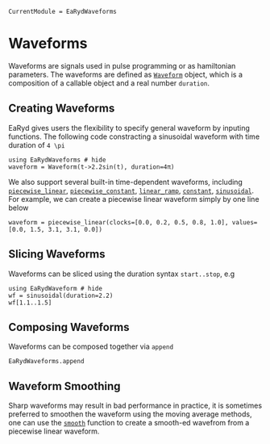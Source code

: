 ```@meta
CurrentModule = EaRydWaveforms
```

# Waveforms

Waveforms are signals used in pulse programming or as hamiltonian parameters. The waveforms are defined as [`Waveform`](@ref) object,
which is a composition of a callable object and a real number `duration`.

## Creating Waveforms

EaRyd gives users the flexibility to specify general waveform by inputing functions. The following code constracting a sinusoidal waveform with time duration of ``4 \pi``

```@repl creating-waveform
using EaRydWaveforms # hide
waveform = Waveform(t->2.2sin(t), duration=4π)
```

We also support several built-in time-dependent waveforms, including [`piecewise_linear`](@ref), [`piecewise_constant`](@ref), [`linear_ramp`](@ref), [`constant`](@ref), [`sinusoidal`](@ref). For example, we can create a piecewise linear waveform simply by one line below 

```@repl creating-waveform
waveform = piecewise_linear(clocks=[0.0, 0.2, 0.5, 0.8, 1.0], values=[0.0, 1.5, 3.1, 3.1, 0.0])
```

## Slicing Waveforms

Waveforms can be sliced using the duration syntax `start..stop`, e.g

```@repl slicing
using EaRydWaveform # hide
wf = sinusoidal(duration=2.2)
wf[1.1..1.5]
```

## Composing Waveforms

Waveforms can be composed together via `append`

```@docs
EaRydWaveforms.append
```

## Waveform Smoothing

Sharp waveforms may result in bad performance in practice,
it is sometimes preferred to smoothen the waveform using
the moving average methods, one can use the [`smooth`](@ref)
function to create a smooth-ed wavefrom from a piecewise linear
waveform.
